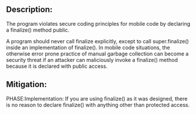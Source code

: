 ## Description:

The program violates secure coding principles for mobile code by declaring a finalize() method public.

A program should never call finalize explicitly, except to call super.finalize() inside an implementation of finalize(). In mobile code situations, the otherwise error prone practice of manual garbage collection can become a security threat if an attacker can maliciously invoke a finalize() method because it is declared with public access.

## Mitigation:


PHASE:Implementation:
If you are using finalize() as it was designed, there is no reason to declare finalize() with anything other than protected access.

